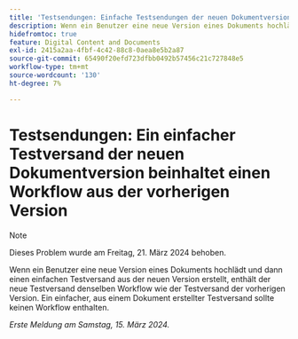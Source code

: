 ```yaml
---
title: 'Testsendungen: Einfache Testsendungen der neuen Dokumentversion beinhalten Workflow aus der vorherigen Version.'
description: Wenn ein Benutzer eine neue Version eines Dokuments hochlädt und dann einen einfachen Testversand aus der neuen Version erstellt, enthält der neue Testversand denselben Workflow wie der Testversand der vorherigen Version. Ein einfacher, aus einem Dokument erstellter Testversand sollte keinen Workflow enthalten.
hidefromtoc: true
feature: Digital Content and Documents
exl-id: 2415a2aa-4fbf-4c42-88c8-0aea8e5b2a87
source-git-commit: 65490f20efd723dfbb0492b57456c21c727848e5
workflow-type: tm+mt
source-wordcount: '130'
ht-degree: 7%

---
```


# Testsendungen: Ein einfacher Testversand der neuen Dokumentversion beinhaltet einen Workflow aus der vorherigen Version

>[!NOTE]
>
>Dieses Problem wurde am Freitag, 21. März 2024 behoben.

Wenn ein Benutzer eine neue Version eines Dokuments hochlädt und dann einen einfachen Testversand aus der neuen Version erstellt, enthält der neue Testversand denselben Workflow wie der Testversand der vorherigen Version. Ein einfacher, aus einem Dokument erstellter Testversand sollte keinen Workflow enthalten.

_Erste Meldung am Samstag, 15. März 2024._
